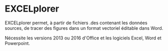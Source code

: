 # EXCELplorer

EXCELplorer permet, à partir de fichiers .des contenant les données sources, de tracer des figures dans un format vectoriel éditable dans Word.

Nécessite les versions 2013 ou 2016 d'Office et les logiciels Excel, Word et Powerpoint.
